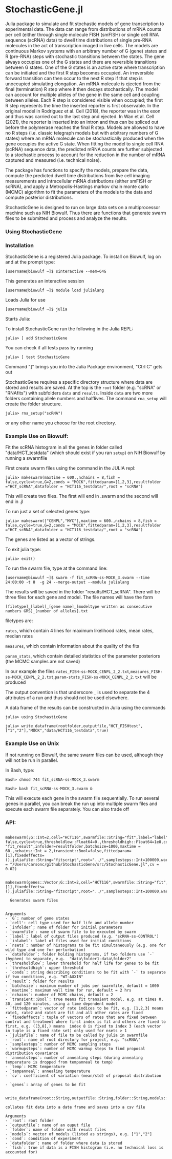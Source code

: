 # StochasticGene.jl

Julia package to simulate and fit stochastic models of gene transcription to experimental data. The data can range from distributions of mRNA counts per cell (either through single molecule FISH (smFISH) or single cell RNA sequence (scRNA) data) to dwell time distributions of single pre-RNA molecules in the act of transcription imaged in live cells. The models are continuous Markov systems with an arbitrary number of G (gene) states and R (pre-RNA) steps with stochastic transitions between the states. The gene always occupies one of the G states and there are reversible transitions between G states.  One of the G states is an active state where transcription can be initiated and the first R step becomes occupied. An irreversible forward transition can then occur to the next R step if that step is unoccupied simulating elongation. An mRNA molecule is ejected from the final (termination) R step where it then decays stochastically. The model can account for multiple alleles of the gene in the same cell and coupling between alleles. Each R step is considered visible when occupied; the first R step represents the time the inserted reporter is first observable. In the original model in Rodriguez et al. Cell (2018), the reporter was in the exon and thus was carried out to the last step and ejected. In Wan et al. Cell (2021), the reporter is inserted into an intron and thus can be spliced out before the polymerase reaches the final R step. Models are allowed to have no R steps (i.e. classic telegraph models but with arbitrary numbers of G states) where an mRNA molecule can be stochastically produced when the gene occupies the active G state.  When fitting the model to single cell RNA (scRNA) sequence data, the predicted mRNA counts are further subjected to a stochastic process to account for the reduction in the number of mRNA captured and measured (i.e. technical noise).

The package has functions to specify the models, prepare the data, compute the predicted dwell time distributions from live cell imaging measurements and intracellular mRNA distributions (either smFISH or scRNA), and apply a Metropolis-Hastings markov chain monte carlo (MCMC) algorithm to fit the parameters of the models to the data and compute posterior distributions.

StochasticGene is designed to run on large data sets on a multiprocessor machine such as NIH Biowulf. Thus there are functions that generate swarm files to be submitted and process and analyze the results.



### Using StochasticGene


### Installation

StochasticGene is a registered Julia package.  To install on Biowulf, log on and at the prompt type:

```
[username@biowulf ~]$ sinteractive --mem=64G
```
This generates an interactive session

```
[username@biowulf ~]$ module load julialang
```
Loads Julia for use

```
[username@biowulf ~]$ julia
```
Starts Julia:

To install StochasticGene run the following in the Julia REPL:

```
julia> ] add StochasticGene
```

You can check if all tests pass by running

```
julia> ] test StochasticGene
```

Command "]" brings you into the Julia Package environment, "Ctrl C" gets out

StochasticGene requires a specific directory structure where data are stored and results are saved.  At the top is the `root` folder (e.g. "scRNA" or "RNAfits") with subfolders `data` and `results`. Inside `data` are two more folders containing allele numbers and halflives.  The command `rna_setup` will create the folder structure.

```
julia> rna_setup("scRNA")
```

or any other name you choose for the root directory.

### Example Use on Biowulf:

Fit the scRNA histogram in all the genes in folder called "data/HCT_testdata" (which should exist if you ran `setup`) on NIH Biowulf by running a swarmfile

First create swarm files using the command in the JULIA repl:

```
julia> makeswarm(maxtime = 600.,nchains = 8,fish = false,cycle=true,G=2,conds = "MOCK",fittedparam=[1,2,3],resultfolder ="HCT_scRNA",datafolder = "HCT116_testdata/",root = "scRNA")
```

This will create two files.  The first will end in .swarm and the second will end in .jl

To run just a set of selected genes type:

```
julia> makeswarm(["CENPL","MYC"],maxtime = 600.,nchains = 8,fish = false,cycle=true,G=2,conds = "MOCK",fittedparam=[1,2,3],resultfolder ="HCT_scRNA",datafolder = "HCT116_testdata/",root = "scRNA")
```

The genes are listed as a vector of strings.

To exit julia type:

```
julia> exit()
```

To run the swarm file, type at the command line:

```
[username@biowulf ~]$ swarm -f fit_scRNA-ss-MOCK_3.swarm --time 24:00:00 -t 8  -g 24 --merge-output --module julialang
```

The results will be saved in the folder "results/HCT_scRNA".  There will be three files for each gene and model.  The file names will have the form

`[filetype]_[label]_[gene name]_[modeltype written as consecutive numbers GRS]_[number of alleles].txt`

filetypes are:

`rates`, which contain 4 lines for maximum likelihood rates, mean rates, median rates

`measures`, which contain information about the quality of the fits

`param_stats`, which contain detailed statistics of the parameter posteriors (the MCMC samples are not saved)

In our example the files `rates_FISH-ss-MOCK_CENPL_2_2.txt`,`measures_FISH-ss-MOCK_CENPL_2_2.txt`,`param-stats_FISH-ss-MOCK_CENPL_2_2.txt` will be produced

The output convention is that underscore `_` is used to separate the 4 attributes of a run and thus should not be used elsewhere.

A data frame of the results can be constructed in Julia using the commands

```
julia> using StochasticGene
```

```
julia> write_dataframe(rootfolder,outputfile,"HCT_FISHtest",["1","2"],"MOCK","data/HCT116_testdata",true)
```

### Example Use on Unix
If not running on Biowulf, the same swarm files can be used, although they will not be run in parallel.

In Bash, type:

```
Bash> chmod 744 fit_scRNA-ss-MOCK_3.swarm

Bash> bash fit_scRNA-ss-MOCK_3.swarm &

```

This will execute each gene in the swarm file sequentially. To run several genes in parallel, you can break the run up into multiple swarm files and execute each swarm file separately.  You can also trade off

### API:

```
  makeswarm(;G::Int=2,cell="HCT116",swarmfile::String="fit",label="label",inlabel=label,nsets=1,datafolder::String="data/HCT116_testdata",fish= false,cycle=true,thresholdlow::Float64=0.,thresholdhigh::Float64=1e8,conds::String="DMSO",resultfolder::String= "fit_result",infolder=resultfolder,batchsize=1000,maxtime = 60.,nchains::Int = 2,transient::Bool=false,fittedparam=[1],fixedeffects=(),juliafile::String="fitscript",root="../",samplesteps::Int=100000,warmupsteps=20000,annealsteps=0,temp=1.,tempanneal=100.,modulepath = "/Users/carsonc/github/StochasticGene/src/StochasticGene.jl",cv = 0.02)

  makeswarm(genes::Vector;G::Int=2,cell="HCT116",swarmfile::String="fit",label="label",inlabel=label,nsets=1,datafolder::String="data/HCT116_testdata",fish=false,cycle=true,conds::String="DMSO",resultfolder::String="fit_result",infolder=resultfolder,batchsize=1000,maxtime=60.,nchains::Int=1,transient::Bool=false,fittedparam=[1],fixedeffects=(),juliafile::String="fitscript",root="../",samplesteps::Int=100000,warmupsteps=20000,annealsteps=0,temp=1.,tempanneal=100.,cv=0.02)

  Generates swarm files


Arguments
- `G`: number of gene states
- `cell': cell type used for half life and allele number
- `infolder`: name of folder for initial parameters
- `swarmfile`: name of swarm file to be executed by swarm
- `label`: label of output files produced (e.g. "scRNA-ss-CONTROL")
- `inlabel`: label of files used for initial conditions
- `nsets`: number of histograms to be fit simultaneously (e.g. one for wild type and one for perturbation)
- `datafolder`: folder holding histograms, if two folders use `-` (hyphen) to separate, e.g.  "data\folder1-data\folder2"
- `thresholdlow`: lower threshold for half life for genes to be fit
- `threhsoldhigh`: upper threshold
- `conds`: string describing conditions to be fit with `-` to separate if two conditions, e.g. "WT-AUXIN"
- `result`: folder for results
- `batchsize`: maximum number of jobs per swarmfile, default = 1000
- `maxtime`: maximum wall time for run, default = 2 hrs
- `nchains`: number of MCMC chains, default = 2
- `transient::Bool`: true means fit transient model, e.g. at times 0, 30, and 120 minutes, using a time dependent model
- `fittedparam`: vector of rate indices to be fit, e.g. [1,2,3] means rate1, rate2 and rate3 are fit and all other rates are fixed
- `fixedeffects`: tuple of vectors of rates that are fixed between control and treatment where first index is fit and others are fixed to first, e.g. ([3,8],) means  index 8 is fixed to index 3 (each vector in tuple is a fixed rate set) only used for nsets > 1
- `juliafile`: name of file to be called by julia in swarmfile
- `root`: name of root directory for project, e.g. "scRNA\"
- `samplesteps`: number of MCMC sampling steps
- `warmupsteps`: number of MCMC warmup steps to find proposal distribution covariance
- `annealsteps`: number of annealing steps (during annealing temperature is dropped from tempanneal to temp)
- `temp`: MCMC temperature
- `tempanneal`: annealing temperature
- `cv`: coefficient of variation (mean/std) of proposal distribution

- `genes`: array of genes to be fit

```

```
  write_dataframe(root::String,outputfile::String,folder::String,models::Vector,cond::String,datafolder::String,fish::Bool)

collates fit data into a date frame and saves into a csv file

Arguments
- `root`: root folder
- `outputfile`: name of an ouput file
- `folder`: name of folder with result files
- `models`: vector of models (listed as strings), e.g. ["1","2"]
- `cond`: condition of experiment
- `datafolder`: name of folder where data is stored
- `fish`: true if data is a FISH histogram (i.e. no technical loss is accounted for)
```
